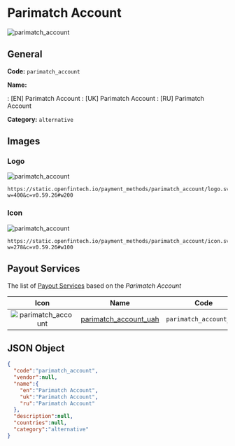 
# Parimatch Account 
![parimatch_account](https://static.openfintech.io/payment_methods/parimatch_account/logo.svg?w=400&c=v0.59.26#w200)  

## General 
**Code:** `parimatch_account` 
 
**Name:** 
 
:	[EN] Parimatch Account 
:	[UK] Parimatch Account 
:	[RU] Parimatch Account 
 
**Category:** `alternative` 
 

## Images 

### Logo 
![parimatch_account](https://static.openfintech.io/payment_methods/parimatch_account/logo.svg?w=400&c=v0.59.26#w200)  

```
https://static.openfintech.io/payment_methods/parimatch_account/logo.svg?w=400&c=v0.59.26#w200
```  

### Icon 
![parimatch_account](https://static.openfintech.io/payment_methods/parimatch_account/icon.svg?w=278&c=v0.59.26#w100)  

```
https://static.openfintech.io/payment_methods/parimatch_account/icon.svg?w=278&c=v0.59.26#w100
```  

## Payout Services 
 
The list of [Payout Services](/payout-services/) based on the _Parimatch Account_ 

|Icon|Name|Code| 
|:---:|:---:|:---:| 
|![parimatch_account](https://static.openfintech.io/payout_methods/parimatch_account/icon.svg?w=278&c=v0.59.26#w40) |[parimatch_account_uah](/payout-services/parimatch_account_uah/)|`parimatch_account_uah`| 
 

## JSON Object 

```json
{
  "code":"parimatch_account",
  "vendor":null,
  "name":{
    "en":"Parimatch Account",
    "uk":"Parimatch Account",
    "ru":"Parimatch Account"
  },
  "description":null,
  "countries":null,
  "category":"alternative"
}
```  
